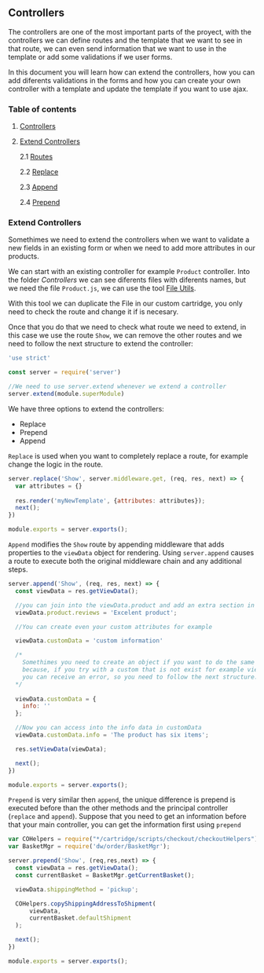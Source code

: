 ## Controllers ##  

The controllers are one of the most important parts of the proyect, with the controllers we can
define routes and the template that we want to see in that route, we can even send
information that we want to use in the template or add some validations if we user forms.

In this document you will learn how can extend the controllers, how you can add diferents
validations in the forms and how you can create your own controller with a template and
update the template if you want to use ajax.


### Table of contents  ###
1. [Controllers](#controllers)  
2. [Extend Controllers](#extend-controllers)  
    
    2.1 [Routes](#routes)

    2.2 [Replace](#replace)

    2.3 [Append](#append)

    2.4 [Prepend](#prepend) 

### Extend Controllers ###

Somethimes we need to extend the controllers when we want to validate a 
new fields in an existing form or when we need to add more attributes in 
our products.

<a name='routes'></a>
We can start with an existing controller for example `Product` controller. Into
the folder _Controllers_ we can see diferents files with diferents names, but we
need the file `Product.js`, we can use the tool [File Utils](https://marketplace.visualstudio.com/items?itemName=sleistner.vscode-fileutils).

With this tool we can duplicate the File in our custom cartridge,
you only need to check the route and change it if is necesary.

Once that you do that we need to check what route we need to extend,
in this case we use the route `Show`, we can remove the other routes and
we need to follow the next structure to extend the controller:

~~~javascript
'use strict'

const server = require('server')

//We need to use server.extend whenever we extend a controller
server.extend(module.superModule)
~~~

We have three options to extend the controllers:
  
  * Replace
  * Prepend
  * Append

<a name='replace'></a>

`Replace` is used when you want to completely replace a route,
for example change the logic in the route.

~~~javascript
server.replace('Show', server.middleware.get, (req, res, next) => {
  var attributes = {}
  
  res.render('myNewTemplate', {attributes: attributes});
  next();
})

module.exports = server.exports();
~~~

<a name='append'></a>

`Append` modifies the `Show` route by appending middleware that adds 
properties to the `viewData` object for rendering. Using `server.append`
causes a route to execute both the original middleware chain and any additional steps.

~~~javascript
server.append('Show', (req, res, next) => {
  const viewData = res.getViewData();

  //you can join into the viewData.product and add an extra section in this case reviews.
  viewData.product.reviews = 'Excelent product';

  //You can create even your custom attributes for example

  viewData.customData = 'custom information'

  /* 
    Somethimes you need to create an object if you want to do the same action as viewData.product
    because, if you try with a custom that is not exist for example viewData.customData.info
    you can receive an error, so you need to follow the next structure.
  */
  
  viewData.customData = {
    info: ''
  };

  //Now you can access into the info data in customData
  viewData.customData.info = 'The product has six items';

  res.setViewData(viewData);

  next();
})

module.exports = server.exports();
~~~

<a name='prepend'></a>

`Prepend` is very similar then `append`, the unique difference is prepend is
executed before than the other methods and the principal controller (`replace` and `append`).
Suppose that you need to get an information before that your main controller, you can get the 
information first using `prepend`

~~~javascript
var COHelpers = require("*/cartridge/scripts/checkout/checkoutHelpers")
var BasketMgr = require('dw/order/BasketMgr');

server.prepend('Show', (req,res,next) => {
  const viewData = res.getViewData();
  const currentBasket = BasketMgr.getCurrentBasket();

  viewData.shippingMethod = 'pickup';

  COHelpers.copyShippingAddressToShipment(
      viewData,
      currentBasket.defaultShipment
  );

  next();
})

module.exports = server.exports();
~~~
